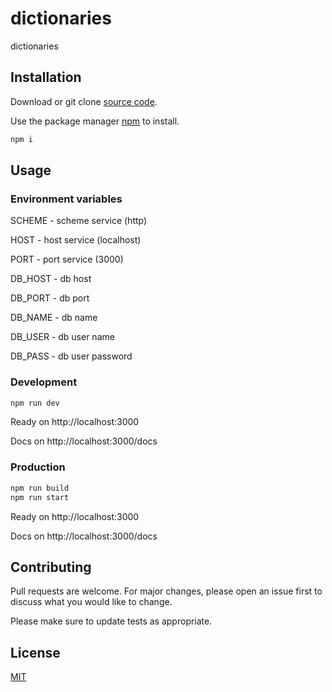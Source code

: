 # dictionaries

dictionaries

## Installation

Download or git clone [source code](https://github.com/prog83/dictionaries).

Use the package manager [npm](https://www.npmjs.com/get-npm) to install.

```bash
npm i
```

## Usage

### Environment variables

SCHEME - scheme service (http)

HOST - host service (localhost)

PORT - port service (3000)

DB_HOST - db host

DB_PORT - db port

DB_NAME - db name

DB_USER - db user name

DB_PASS - db user password

### Development

```bash
npm run dev
```

Ready on http://localhost:3000

Docs on http://localhost:3000/docs

### Production

```bash
npm run build
npm run start
```

Ready on http://localhost:3000

Docs on http://localhost:3000/docs

## Contributing

Pull requests are welcome. For major changes, please open an issue first to discuss what you would like to change.

Please make sure to update tests as appropriate.

## License

[MIT](https://choosealicense.com/licenses/mit/)
